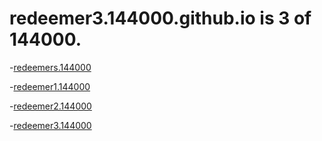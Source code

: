 # redeemer3.144000.github.io is 3 of 144000. 

-[redeemers.144000](http://redeemers.144000/)

-[redeemer1.144000](http://redeemer1.144000/)

-[redeemer2.144000](http://redeemer2.144000/)

-[redeemer3.144000](http://redeemer3.144000/)

